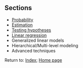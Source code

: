 ## Sections

* [Probability](C01_P000_Probability.md)
* [Estimation](C02_P000_Estimation.md)
* [Testing hypotheses](C03_P000_Testing_hypothesess.md )
* [Linear regression](C04_P000_Linear_regression.md)
* Generalized linear models
* Hierarchical/Multi-level modeling
* Advanced techniques

Return to:
[Index](C0_P000_Alphabetical.md); 
[Home page](https://rettopnivek.github.io/Tutorials_for_statistics/)


